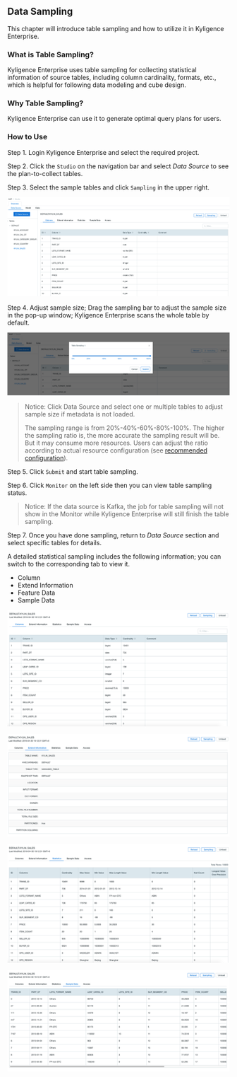 ## Data Sampling

This chapter will introduce table sampling and how to utilize it in Kyligence Enterprise.



### What is Table Sampling?

Kyligence Enterprise uses table sampling for collecting statistical information of source tables, including column cardinality, formats, etc., which is helpful for following data modeling and cube design.



### Why Table Sampling?

Kyligence Enterprise can use it to generate optimal query plans for users.



### How to Use

Step 1. Login Kyligence Enterprise and select the required project.

Step 2. Click the `Studio` on the navigation bar and select *Data Source*  to see the plan-to-collect tables.

Step 3. Select the sample tables and click `Sampling` in the upper right.

![Click Sampling button](images/collect_statistics.1.png)



Step 4. Adjust sample size; Drag the sampling bar to adjust the sample size in the pop-up window; Kyligence Enterprise scans the whole table by default.

![Adjust the sample size](images/collect_statistics.2.png)

> Notice: Click Data Source and select one or multiple tables to adjust sample size if metadata is not loaded.
>
> The sampling range is from 20%-40%-60%-80%-100%. The higher the sampling ratio is, the more accurate the sampling result will be. But it may consume more resources. Users can adjust the ratio according to actual resource configuration (see [recommended configuration](../config/recommend_settings.en.md )).

Step 5. Click `Submit` and start table sampling.

Step 6. Click `Monitor` on the left side then you can view table sampling status.

> Notice: If the data source is Kafka, the job for table sampling will not show in the Monitor while Kyligence Enterprise will still finish the table sampling.

Step 7. Once you have done sampling, return to *Data Source* section and select specific tables for details.

A detailed statistical sampling includes the following information; you can switch to the corresponding tab to view it.

- Column
- Extend Information
- Feature Data
- Sample Data

![Column](images/collect_statistics.3.png)

![Extend Information](images/collect_statistics.4.png)

![Feature Data](images/collect_statistics.5.png)

![Sample Data](images/collect_statistics.6.png)



